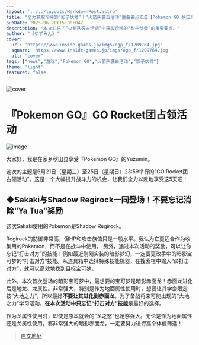 ```yaml
---
layout: '../../layouts/MarkdownPost.astro'
title: "全力获取珍稀的“影子伏骨”！“火箭队袭击活动”重要要点汇总【Pokemon GO 秋田局】"
pubDate: 2023-06-20T15:00:04Z
description: "本文汇总了“火箭队袭击活动”中获取珍稀的“影子伏骨”的重要要点。"
author: "《ゆずみん》"
cover:
  url: 'https://www.inside-games.jp/imgs/ogp_f/1209764.jpg'
  square: 'https://www.inside-games.jp/imgs/ogp_f/1209764.jpg'
  alt: "cover"
tags: ["news","游戏","Pokemon GO","火箭队袭击活动","影子伏骨"]
theme: 'light'
featured: false
---
```

![cover](https://www.inside-games.jp/imgs/ogp_f/1209764.jpg)

# 『Pokemon GO』GO Rocket团占领活动

![image](https://www.inside-games.jp/imgs/zoom/1209765.png)

大家好，我是在家乡秋田县享受『Pokemon GO』的Yuzumin。

这次的主题是6月21日（星期三）至25日（星期日）23:59举行的“GO Rocket团占领活动”。这是一个大幅提升战斗力的机会，让我们全力以赴地享受这5天吧！

## ◆Sakaki与Shadow Regirock一同登场！不要忘记消除“Ya Tua”奖励

这次Sakaki使用的Pokemon是Shadow Regirock。

Regirock的防御非常高，但HP和攻击族值只是一般水平。我认为它更适合作为收集用的Pokemon，而不是在战斗中使用。
另外，通过本次活动的奖励，可以让你忘记“打击对方”的技能！例如最近刚刚实装的暗影梦幻，一定要更改手中的暗影宝可梦的“打击对方”技能。从道具箱中选择特殊技能机器，在搜索栏中输入“@打击对方”，就可以高效地找到目标宝可梦。

此外，本次首次登场的暗影宝可梦中，最想要的宝可梦是暗影赤面龙！赤面龙进化后是地龙、龙属性。非常强大，特别是作为地面属性使用时，想要让其学会限定技“大地之力”，所以最好<b>不要让其进化到赤面龙</b>。为了备战将来可能出现的“大地之力”学习活动，<b>在本次活动中只忘记“打击对方”技能</b>是最好的选择。

作为龙属性使用时，即使是原本就会的“龙之怒”也足够强大。无论是作为地面属性还是龙属性使用，都非常强大的暗影赤面龙，一定要努力进行高个体值筛选！

>[原文地址](https://www.inside-games.jp/article/2023/06/21/146680.html)  